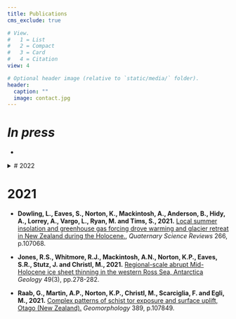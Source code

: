 ```yaml
---
title: Publications
cms_exclude: true

# View.
#   1 = List
#   2 = Compact
#   3 = Card
#   4 = Citation
view: 4

# Optional header image (relative to `static/media/` folder).
header:
  caption: ""
  image: contact.jpg
---
```

# _In press_
- 
<details>
  <summary># 2022</summary>

- __Moore, E.M., Eaves, S.R., Norton, K.P., Mackintosh, A.N., Anderson, B.M., Dowling, L.H. and Hidy, A.J., 2022.__ [Climate reconstructions for the Last Glacial Maximum from a simple cirque glacier in Fiordland, New Zealand.](https://doi.org/10.1016/j.quascirev.2021.107281) _Quaternary Science Reviews_ 275, p.107281.

</details>
  
# 2021
- __Dowling, L., Eaves, S., Norton, K., Mackintosh, A., Anderson, B., Hidy, A., Lorrey, A., Vargo, L., Ryan, M. and Tims, S., 2021.__ [Local summer insolation and greenhouse gas forcing drove warming and glacier retreat in New Zealand during the Holocene.](https://doi.org/10.1016/j.quascirev.2021.107068), _Quaternary Science Reviews_ 266, p.107068.

- __Jones, R.S., Whitmore, R.J., Mackintosh, A.N., Norton, K.P., Eaves, S.R., Stutz, J. and Christl, M., 2021.__ [Regional-scale abrupt Mid-Holocene ice sheet thinning in the western Ross Sea, Antarctica](https://doi.org/10.1130/G48347.1) _Geology_ 49(3), pp.278-282.

- __Raab, G., Martin, A.P., Norton, K.P., Christl, M., Scarciglia, F. and Egli, M., 2021.__ [Complex patterns of schist tor exposure and surface uplift, Otago (New Zealand).](https://doi.org/10.1016/j.geomorph.2021.107849) _Geomorphology_ 389, p.107849.
